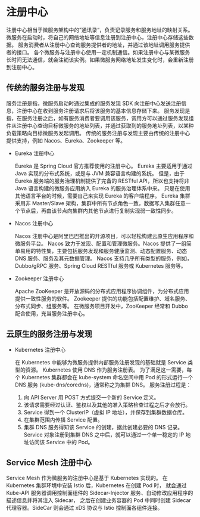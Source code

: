 # 注册中心

注册中心相当于微服务架构中的”通讯录“，负责记录服务和服务地址的映射关系。
微服务在启动时，将自己的网络地址等信息注册到注册中心，注册中心存储这些数据。
服务消费者从注册中心查询服务提供者的地址，并通过该地址调用服务提供者的接口。
各个微服务与注册中心使用一定机制通信。如果注册中心与某微服务长时间无法通信，就会注销该实例。如果微服务网络地址发生变化时，会重新注册到注册中心。

## 传统的服务注册与发现

服务注册是指，微服务启动时通过集成的服务发现 SDK 向注册中心发送注册信息，注册中心在收到服务注册请求后将该服务的基本信息存储下来。
服务发现是指，在服务注册之后，如有服务消费者要调用该服务，调用方可以通过服务发现组件从注册中心查询目标微服务的地址列表，并通过获取到的服务地址列表，以某种负载策略向目标微服务发起调用。
传统的服务注册与发现主要由传统的注册中心提供支持，例如 Nacos、Eureka、Zookeeper 等。

- Eureka 注册中心

    Eureka 是 Spring Cloud 官方推荐使用的注册中心。
    Eureka 主要适用于通过 Java 实现的分布式系统，或是与 JVM 兼容语言构建的系统。
    但是，由于 Eureka 服务端的服务治理机制提供了完备的 RESTful API，所以也支持将非 Java 语言构建的微服务应用纳入 Eureka 的服务治理体系中来。
    只是在使用其他语言平台的时候，需要自己来实现 Eureka 的客户端程序。
    Eureka 集群采⽤⾮ Master/Slave 架构，集群中所有节点⻆⾊⼀致，数据写⼊集群任意⼀个节点后，再由该节点向集群内其他节点进⾏复制实现弱⼀致性同步。

- Nacos 注册中心

    Nacos 注册中心是阿里巴巴推出的开源项目，可以轻松构建云原生应用程序和微服务平台。
    Nacos 致力于发现、配置和管理微服务。Nacos 提供了一组简单易用的特性集，主要包括服务发现和服务健康监测、动态配置服务、动态 DNS 服务、服务及其元数据管理。
    Nacos 支持几乎所有类型的服务，例如，Dubbo/gRPC 服务、Spring Cloud RESTful 服务或 Kubernetes 服务等。

- Zookeeper 注册中心

    Apache ZooKeeper 是开放源码的分布式应用程序协调组件，为分布式应用提供一致性服务的软件。
    Zookeeper 提供的功能包括配置维护、域名服务、分布式同步、组服务等。
    在微服务项目开发中，ZooKeeper 经常和 Dubbo 配合使用，充当服务注册中心。

## 云原生的服务注册与发现

- Kubernetes 注册中心

    在 Kubernetes 中能够为微服务提供内部服务注册发现的基础就是 Service 类型的资源。
    Kubernetes 使用 DNS 作为服务注册表。
    为了满足这一需要，每个 Kubernetes 集群都会在 kube-system 命名空间中用 Pod 的形式运行一个 DNS 服务 (kube-dns/coredns)，通常称之为集群 DNS。
    服务注册过程是：
    
    1. 向 API Server 用 POST 方式提交一个新的 Service 定义。
    2. 该请求需要经过认证、鉴权以及其他的准入策略检查过程之后才会放行。
    3. Service 得到一个 ClusterIP（虚拟 IP 地址），并保存到集群数据仓库。
    4. 在集群范围内传播 Service 配置。
    5. 集群 DNS 服务得知该 Service 的创建，据此创建必要的 DNS 记录。
       Service 对象注册到集群 DNS 之中后，就可以通过一个单一稳定的 IP 地址访问该 Service 中的 Pod。

## Service Mesh 注册中心

Service Mesh 作为微服务的注册中心是基于 Kubernetes 实现的。
在 Kubernetes 集群环境中安装 Istio 后，Kubernetes 在创建 Pod 时，
就会通过 Kube-API 服务器调用控制面组件的 Sidecar-Injector 服务、自动修改应用程序的描述信息并将其注入 Sidecar，
之后在创建业务容器的 Pod 中同时创建 Sidecar 代理容器。SideCar 则会通过 xDS 协议与 Istio 控制面各组件连接。
